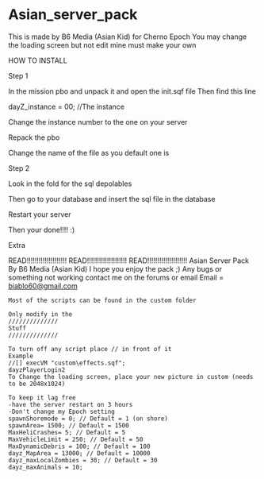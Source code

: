 Asian_server_pack
=================

This is made by B6 Media (Asian Kid) for Cherno Epoch
You may change the loading screen but not edit mine must make your own

HOW TO INSTALL
 
Step 1

In the mission pbo and unpack it and open the init.sqf file
Then find this line



dayZ_instance =  00;					//The instance


Change the instance number to the one on your server

Repack the pbo

Change the name of the file as you default one is

Step 2

Look in the fold for the sql depolables

Then go to your database and insert the sql file in the database

Restart your server 

​Then your done!!!!  :) 



Extra

  READ!!!!!!!!!!!!!!!!!!!!                                           READ!!!!!!!!!!!!!!!!!!!!                                                         READ!!!!!!!!!!!!!!!!!!!!
	Asian Server Pack By B6 Media (Asian Kid)
	I hope you enjoy the pack ;)
	Any bugs or something not working contact me on the forums or email
	Email = biablo60@gmail.com
	
	Most of the scripts can be found in the custom folder
	
	Only modify in the 
	//////////////
	Stuff
	//////////////
	
	To turn off any script place // in front of it 
	Example
	//[] execVM "custom\effects.sqf";
	dayzPlayerLogin2
	To Change the loading screen, place your new picture in custom (needs to be 2048x1024)
	
	To keep it lag free 
	-have the server restart on 3 hours
	-Don't change my Epoch setting
	spawnShoremode = 0; // Default = 1 (on shore)
    spawnArea= 1500; // Default = 1500
    MaxHeliCrashes= 5; // Default = 5
    MaxVehicleLimit = 250; // Default = 50
    MaxDynamicDebris = 100; // Default = 100
    dayz_MapArea = 13000; // Default = 10000
    dayz_maxLocalZombies = 30; // Default = 30 
    dayz_maxAnimals = 10;
	
